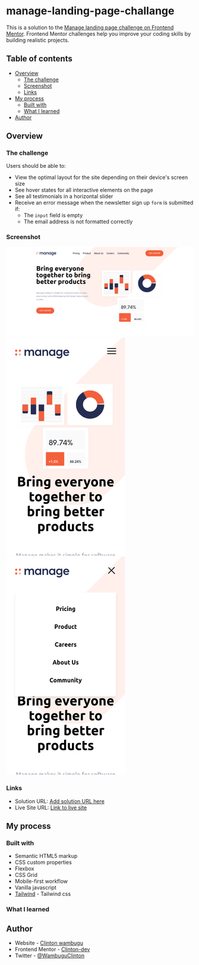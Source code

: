 # manage-landing-page-challange

This is a solution to the [Manage landing page challenge on Frontend Mentor](https://www.frontendmentor.io/challenges/manage-landing-page-SLXqC6P5). Frontend Mentor challenges help you improve your coding skills by building realistic projects.

## Table of contents

- [Overview](#overview)
  - [The challenge](#the-challenge)
  - [Screenshot](#screenshot)
  - [Links](#links)
- [My process](#my-process)
  - [Built with](#built-with)
  - [What I learned](#what-i-learned)
- [Author](#author)

## Overview

### The challenge

Users should be able to:

- View the optimal layout for the site depending on their device's screen size
- See hover states for all interactive elements on the page
- See all testimonials in a horizontal slider
- Receive an error message when the newsletter sign up `form` is submitted if:
  - The `input` field is empty
  - The email address is not formatted correctly

### Screenshot

![](./Screenshot.png)
![](./Screenshot2.png)
![](./Screenshot3.png)

### Links

- Solution URL: [Add solution URL here](https://your-solution-url.com)
- Live Site URL: [Link to live site](https://631273504f16cf0a1c0a11f1--astounding-gingersnap-2b6cfa.netlify.app/)

## My process

### Built with

- Semantic HTML5 markup
- CSS custom properties
- Flexbox
- CSS Grid
- Mobile-first workflow
- Vanilla javascript
- [Tailwind](https://tailwindcss.com/) - Tailwind css


### What I learned


## Author

- Website - [Clinton wambugu](https://clintonwambugu-portfolio.herokuapp.com/)
- Frontend Mentor - [Clinton-dev](https://www.frontendmentor.io/profile/Clinton-dev)
- Twitter - [@WambuguClinton](https://twitter.com/WambuguClinton)


